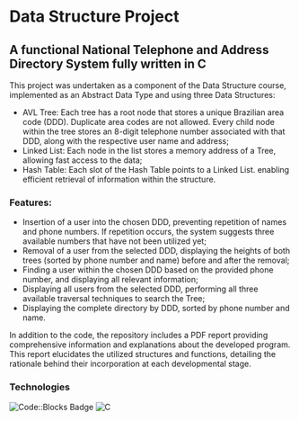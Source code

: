 # Data Structure Project

## A functional National Telephone and Address Directory System fully written in C

This project was undertaken as a component of the Data Structure course, implemented as an Abstract Data Type and using three Data Structures:
* AVL Tree: Each tree has a root node that stores a unique Brazilian area code (DDD). Duplicate area codes are not allowed. Every child node within the tree stores an 8-digit telephone number associated with that DDD, along with the respective user name and address;
* Linked List: Each node in the list stores a memory address of a Tree, allowing fast access to the data;
* Hash Table: Each slot of the Hash Table points to a Linked List. enabling efficient retrieval of information within the structure.

### Features: 
* Insertion of a user into the chosen DDD, preventing repetition of names and phone numbers. If repetition occurs, the system suggests three available numbers that have not been utilized yet;
* Removal of a user from the selected DDD, displaying the heights of both trees (sorted by phone number and name) before and after the removal;
* Finding a user within the chosen DDD based on the provided phone number, and displaying all relevant information;
* Displaying all users from the selected DDD, performing all three available traversal techniques to search the Tree; 
* Displaying the complete directory by DDD, sorted by phone number and name.

In addition to the code, the repository includes a PDF report providing comprehensive information and explanations about the developed program. This report elucidates the utilized structures and functions, detailing the rationale behind their incorporation at each developmental stage.

### Technologies
![Code::Blocks Badge](https://img.shields.io/badge/Code%3A%3ABlocks-41AD48?logo=codeblocks&logoColor=fff&style=for-the-badge) ![C](https://img.shields.io/badge/C-00599C?style=for-the-badge&logo=c&logoColor=white)
